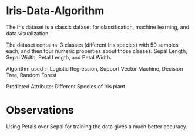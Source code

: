 # Iris-Data-Algorithm

The Iris dataset is a classic dataset for classification, machine learning, and data visualization.

The dataset contains: 3 classes (different Iris species) with 50 samples each, and then four numeric properties about those classes: Sepal Length, Sepal Width, Petal Length, and Petal Width.

Algorithm used :- Logistic Regression,
                  Support Vector Machine,
                  Decision Tree,
                  Random Forest

Predicted Attribute: Different Species of Iris plant.

# Observations

Using Petals over Sepal for training the data gives a much better accuracy.

